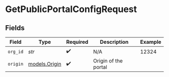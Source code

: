 # GetPublicPortalConfigRequest


## Fields

| Field                                | Type                                 | Required                             | Description                          | Example                              |
| ------------------------------------ | ------------------------------------ | ------------------------------------ | ------------------------------------ | ------------------------------------ |
| `org_id`                             | *str*                                | :heavy_check_mark:                   | N/A                                  | 12324                                |
| `origin`                             | [models.Origin](../models/origin.md) | :heavy_check_mark:                   | Origin of the portal                 |                                      |